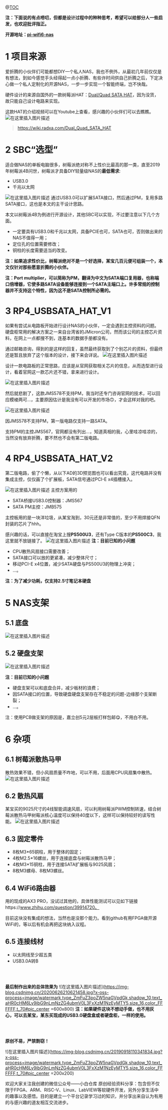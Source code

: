 ﻿@[TOC](NAS邂逅WiFi6+：硬件篇总述)

**注：下面说的有点唠叨，但都是设计过程中的种种思考，希望可以给部分人一些启发，也欢迎批评指正。**



**开源地址：[pi-wifi6-nas](https://github.com/sazczmh/pi-wifi6-nas)**
# 1 项目来源

爱折腾的小伙伴们可能都想DIY一个私人NAS，我也不例外，从最初几年前仅仅是有想法，到如今感觉手头经得起一点小折腾、有些许时间供自己折腾之后，下定决心做一个私人定制化的开源NAS，一步一步实现一个智能终端，岂不快哉。

硬件设计的来源自国外的一款树莓派HAT：[Dual/Quad SATA HAT](https://wiki.radxa.com/Dual_Quad_SATA_HAT)，因为没货，故只能自己设计电路来实现。

这款HAT的介绍视频可以在Youtube上查看，感兴趣的小伙伴们可以去瞧瞧。
![在这里插入图片描述](https://img-blog.csdnimg.cn/20200630163738915.png?x-oss-process=image/watermark,type_ZmFuZ3poZW5naGVpdGk,shadow_10,text_aHR0cHM6Ly9ibG9nLmNzZG4ubmV0L3FxXzM1NzEyMTY5,size_16,color_FFFFFF,t_70)

> https://wiki.radxa.com/Dual_Quad_SATA_HAT

# 2 SBC“选型”
适合做NAS的单板电脑很多，树莓派绝对称不上性价比最高的那一类，直至2019年树莓派4B问世，树莓派才具备DIY轻量级NAS的**最低需求**:

 - USB3.0
 - 千兆以太网

![在这里插入图片描述](https://img-blog.csdnimg.cn/20200626220836128.png?x-oss-process=image/watermark,type_ZmFuZ3poZW5naGVpdGk,shadow_10,text_aHR0cHM6Ly9ibG9nLmNzZG4ubmV0L3FxXzM1NzEyMTY5,size_16,color_FFFFFF,t_70#pic_center)
通过USB3.0可以扩展SATA接口，然后通过PM，复用多路SATA接口，这也是本文的主干设计思路。

本文以树莓派4B为例进行开源设计，其他SBC可以实现，不过要注意以下几个方面。


 - 一定要具有USB3.0和千兆以太网，具备PCIE也可，SATA也可，否则做出来的NAS不值得一用；
 - 定位孔的位置需要修改；
 - 铜柱的长度需要适当的改变。

**注：如果追求性价比，树莓派绝对不是一个好选择，某宝几百元便可组装一个，本文仅针对那些愿意折腾的小伙伴。**

**注：Port multiplier，可以简称为PM，翻译为中文为SATA端口复用器，也称端口倍增器，它使多路SATA设备能够连接到一个SATA主端口上。许多常规的控制器并不支持这个特性，因为这不是SATA控制所必需的。**


# 3 RP4_USBSATA_HAT_V1

如果有尝试从电路板开始进行设计NAS的小伙伴，一定会遇到主控资料的问题。硬盘柜常用的解决方案之一来自台湾省的JMicron公司，然而该公司的主控芯片资料，在网上一点都搜不到，连基本的数据手册都没有。

通过邮箱咨询，得到的是这样的回复，虽然最终获取到了个别芯片的资料，但最终还是暂且放弃了这个版本的设计，接下来会详说。
![在这里插入图片描述](https://img-blog.csdnimg.cn/20200630165848836.png?x-oss-process=image/watermark,type_ZmFuZ3poZW5naGVpdGk,shadow_10,text_aHR0cHM6Ly9ibG9nLmNzZG4ubmV0L3FxXzM1NzEyMTY5,size_16,color_FFFFFF,t_70)

设计一款电路板的正常思路，应该是从官网获取相关芯片的信息，从而选型进行设计，看着官网这一款芯片还不错，拿来进行设计。

![在这里插入图片描述](https://img-blog.csdnimg.cn/20200630170808312.png?x-oss-process=image/watermark,type_ZmFuZ3poZW5naGVpdGk,shadow_10,text_aHR0cHM6Ly9ibG9nLmNzZG4ubmV0L3FxXzM1NzEyMTY5,size_16,color_FFFFFF,t_70)

然后就悲剧了，这款JMS578不支持PM，我当时还专门咨询官网的技术，可以回应模棱两可...，主要原因估计是我没有可以开发的市场🙃，才会这样对我的吧。


![在这里插入图片描述](https://img-blog.csdnimg.cn/2020062622311518.png?x-oss-process=image/watermark,type_ZmFuZ3poZW5naGVpdGk,shadow_10,text_aHR0cHM6Ly9ibG9nLmNzZG4ubmV0L3FxXzM1NzEyMTY5,size_16,color_FFFFFF,t_70#pic_center)

因JMS578不支持PM，第一版电路仅支持一路SATA。

支持PM的主控JMS567，官网都没有列出...，知道真相的我，心里哇凉哇凉的，当然没有放弃折腾，要不然也不会有第二版电路。

# 4 RP4_USBSATA_HAT_V2
第二版电路，偷了个懒，从以下AD的3D预览图也可以看出究竟，这代电路并没有集成主控，仅仅画了个扩展板，SATA信号通过PCI-E x4插槽接入。

![在这里插入图片描述](https://img-blog.csdnimg.cn/20200630172418947.png?x-oss-process=image/watermark,type_ZmFuZ3poZW5naGVpdGk,shadow_10,text_aHR0cHM6Ly9ibG9nLmNzZG4ubmV0L3FxXzM1NzEyMTY5,size_16,color_FFFFFF,t_70)
主控方案用的

 - SATA桥接USB3.0控制器：JMS567
 - SATA PM主控：JMB575

主控板用的是一块洋垃圾，从某宝淘到，30元还是非常值的，至少不用焊接QFN封装的芯片了hhh。

感兴趣的话，可以直接在淘宝上搜**PS500U3**，还有Type C版本的**PS500C3**，我这里就不放链接了。
![在这里插入图片描述](https://img-blog.csdnimg.cn/20200630173043654.png?x-oss-process=image/watermark,type_ZmFuZ3poZW5naGVpdGk,shadow_10,text_aHR0cHM6Ly9ibG9nLmNzZG4ubmV0L3FxXzM1NzEyMTY5,size_16,color_FFFFFF,t_70#pic_center )
**注：目前已知的小问题**

 - CPU散热风扇接口需要改善；
 - SATA接口可以放的更紧凑，减少整体尺寸；
 - 移动PCI-E x4位置，减少SATA硬盘与PS500U3的物理上冲突；
 - ...。

**注：为了减少功耗，仅支持2.5寸笔记本硬盘**

# 5 NAS支架
## 5.1 底盘

![在这里插入图片描述](https://img-blog.csdnimg.cn/2020063017392183.png?x-oss-process=image/watermark,type_ZmFuZ3poZW5naGVpdGk,shadow_10,text_aHR0cHM6Ly9ibG9nLmNzZG4ubmV0L3FxXzM1NzEyMTY5,size_16,color_FFFFFF,t_70)

## 5.2 硬盘支架

![在这里插入图片描述](https://img-blog.csdnimg.cn/20200630174022963.png?x-oss-process=image/watermark,type_ZmFuZ3poZW5naGVpdGk,shadow_10,text_aHR0cHM6Ly9ibG9nLmNzZG4ubmV0L3FxXzM1NzEyMTY5,size_16,color_FFFFFF,t_70)

**注：目前已知的小问题**

 - 硬盘支架可以和底盘合并，减少板材的浪费；
 - 因SATA接口的位置，导致硬盘硬盘支架存在不稳定的问题-边缘那个支架断裂；
 - ...。
 
注：使用PCB做支架的原因是，嘉立创5元2层板打样包邮😋，不用白不用。


# 6 杂项



## 6.1 树莓派散热马甲

散热效果不错，但小风扇质量不咋地，可以不用，后面用CPU风扇集中散热。
![在这里插入图片描述](https://img-blog.csdnimg.cn/20200630175040946.png?x-oss-process=image/watermark,type_ZmFuZ3poZW5naGVpdGk,shadow_10,text_aHR0cHM6Ly9ibG9nLmNzZG4ubmV0L3FxXzM1NzEyMTY5,size_16,color_FFFFFF,t_70)

## 6.2 散热风扇

某宝买的9025尺寸的4线智能调速风扇，可以利用树莓派PWM控制转速，结合树莓派散热马甲树莓派核心温度可以保持40度以下，这样可以保持较好的读写性能。
![在这里插入图片描述](https://img-blog.csdnimg.cn/20200630175357354.png?x-oss-process=image/watermark,type_ZmFuZ3poZW5naGVpdGk,shadow_10,text_aHR0cHM6Ly9ibG9nLmNzZG4ubmV0L3FxXzM1NzEyMTY5,size_16,color_FFFFFF,t_70)
 

## 6.3 固定零件

- 8枚M3*65铜柱，用于整体的固定；
- 4枚M2.5*16螺丝，用于连接底盘与树莓派散热马甲；
- 4枚M3*15铜柱，用于连接SATA扩展板与9025风扇；
 - 8枚M3螺母、8枚M3螺丝。

 

## 6.4 WiFi6路由器

用的现成的AX3 PRO，没试过其他的，具体性能测试可以见如下链接https://www.zhihu.com/question/39914720。

目前这块没有集成的想法，当然也是没那个能力。看到github有用FPGA做开源WiFi的，等以后有机会再把这块纳入议程。

## 6.5 连接线材

 - 以太网线至少超五类
 - USB3.0A转B

<br />
<br />


**最后制作出来的总体效果为**
![在这里插入图片描述](https://img-blog.csdnimg.cn/20200626210621458.jpg?x-oss-process=image/watermark,type_ZmFuZ3poZW5naGVpdGk,shadow_10,text_aHR0cHM6Ly9ibG9nLmNzZG4ubmV0L3FxXzM1NzEyMTY5,size_16,color_FFFFFF,t_70#pic_center =600x800)
**注：如果硬件这块不想动手做，也不用灰心，可以去某宝，某东买现成的USB3.0硬盘盒或者硬盘柜，一样的使用。**

<br />
<br />

**原创不易，严禁剽窃！**

![在这里插入图片描述](https://img-blog.csdnimg.cn/20190918110341834.jpg?x-oss-process=image/watermark,type_ZmFuZ3poZW5naGVpdGk,shadow_10,text_aHR0cHM6Ly9ibG9nLmNzZG4ubmV0L3FxXzM1NzEyMTY5,size_16,color_FFFFFF,t_70#pic_center  =200x200)


欢迎大家关注我创建的微信公众号——小白仓库
原创经验资料分享：包含但不仅限于FPGA、ARM、RISC-V、Linux、LabVIEW等软硬件开发，另外分享生活中的趣事以及感悟。目的是建立一个平台记录学习过的知识，并分享出来自认为有用的与感兴趣的道友相互交流进步。
